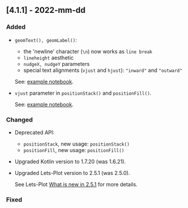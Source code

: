 ## [4.1.1] - 2022-mm-dd

### Added

- `geomText(), geomLabel()`:

  - the 'newline' character (`\n`) now works as `line break` 
  - `lineheight` aesthetic
  - `nudgeX, nudgeY` parameters
  - special text alignments (`vjust` and `hjust`): `"inward"` and `"outward"`
    
  See: [example notebook](https://nbviewer.jupyter.org/github/JetBrains/lets-plot-kotlin/blob/master/docs/examples/jupyter-notebooks/geom_text_and_label_new_features.ipynb).

- `vjust` parameter in `positionStack()` and `positionFill()`.

  See: [example notebook](https://nbviewer.jupyter.org/github/JetBrains/lets-plot-kotlin/blob/master/docs/examples/jupyter-notebooks/position_stack.ipynb).

### Changed

- Deprecated API:
  - `positionStack`, new usage: `positionStack()`
  - `positionFill`, new usage: `positionFill()`

- Upgraded Kotlin version to 1.7.20 (was 1.6.21).                    
- Upgraded Lets-Plot version to 2.5.1 (was 2.5.0).

  See Lets-Plot [What is new in 2.5.1](https://github.com/JetBrains/lets-plot#what-is-new-in-251)
  for more details.

### Fixed


